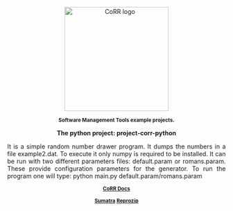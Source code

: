<p align="center">
    <img src="https://rawgit.com/usnistgov/corr/master/corr-view/frontend/images/logo.svg"
         height="240"
         alt="CoRR logo"
         class="inline">
</p>
<p align="center"><sup><strong>
Software Management Tools example projects.
</strong></sup></p>

<p align="center"><strong>The python project: project-corr-python</strong></p>
<p align="justify">
It is a simple random number drawer program. It dumps the numbers in a file example2.dat. To execute it
only numpy is required to be installed. It can be run with two different parameters files: default.param
or romans.param. These provide configuration parameters for the generator. To run the program one will
type: python main.py default.param/romans.param
</p>

<p align="center"><sup><strong>
<a href="http://corr.readthedocs.io/en/latest/rst/README.html">CoRR Docs</a>
</strong></sup></p>

<p align="center"><sup><strong>
<a href="https://github.com/usnistgov/corr-sumatra">Sumatra</a>
<a href="https://github.com/usnistgov/corr-reprozip">Reprozip</a>
</strong></sup></p>
